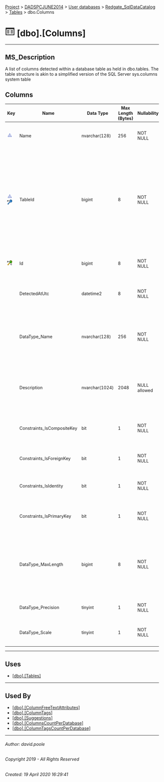 #### 

[Project](../../../../index.md) > [DADSPCJUNE2014](../../../index.md) > [User databases](../../index.md) > [Redgate_SqlDataCatalog](../index.md) > [Tables](Tables.md) > dbo.Columns

# ![Tables](../../../../Images/Table32.png) [dbo].[Columns]

---

## <a name="#description"></a>MS_Description

A list of columns detected within a database table as held in dbo.tables. The table structure is akin to a simplified version of the SQL Server sys.columns system table

## <a name="#columns"></a>Columns

| Key | Name | Data Type | Max Length (Bytes) | Nullability | Default | Description |
|---|---|---|---|---|---|---|
| [![Indexes IX_Columns_TableId_Name](../../../../Images/Index.png)](#indexes) | Name | nvarchar(128) | 256 | NOT NULL |  | _The name of the column as it appears in the table within the database_ |
| [![Indexes IX_Columns_TableId_Name](../../../../Images/Index.png)](#indexes)[![Foreign Keys FK_Columns_Tables_TableId: [dbo].[Tables].TableId](../../../../Images/fk.png)](#foreignkeys) | TableId | bigint | 8 | NOT NULL |  | _Join to Id column in the dbo.Tables table.  Tables are database objects that contain all the data in a database.In tables, data is logically organized in a row - and - column format similar to a spreadsheet.  These are grouped into schemas as listed in the dbo.Schemas table_ |
| [![Cluster Primary Key PK_Columns: Id](../../../../Images/pkcluster.png)](#indexes) | Id | bigint | 8 | NOT NULL | (CONVERT([bigint],(0))) | _The clustered primary key that uniquely identifies the dbo.Columns record._ |
|  | DetectedAtUtc | datetime2 | 8 | NOT NULL |  | _The timestamp for when a scan activity identified the information to generate the record_ |
|  | DataType_Name | nvarchar(128) | 256 | NOT NULL |  | _The data type name is the SQL data type used when designing the tables.  These can be SQL Standard types, SQL Server proprietary types or custom types._ |
|  | Description | nvarchar(1024) | 2048 | NULL allowed |  | _The column description as harvested from the MS_DESCRIPTION extended property attached to the column in the original database._ |
|  | Constraints_IsCompositeKey | bit | 1 | NOT NULL | ((0)) | _Flag to indicate whether the column within the table participates in a composite key._ |
|  | Constraints_IsForeignKey | bit | 1 | NOT NULL | ((0)) | _Flag to indicate whether or not the column within the table participates in a foreign key_ |
|  | Constraints_IsIdentity | bit | 1 | NOT NULL | ((0)) | _Flat to indicate whether or not the column is an IDENTITY property._ |
|  | Constraints_IsPrimaryKey | bit | 1 | NOT NULL | ((0)) | _Flag to indicate whether or not the column participates in a primary key constraint._ |
|  | DataType_MaxLength | bigint | 8 | NOT NULL |  | _The storage length for the column within the database.  For example the "Description" column within this table shows as 2048  even though the data type is NVARCHAR(1024)_ |
|  | DataType_Precision | tinyint | 1 | NOT NULL | ((0)) | _For numeric types this will be the number of digits used._ |
|  | DataType_Scale | tinyint | 1 | NOT NULL | ((0)) | _For numeric types this will be the number of digits to the right of the decimal point._ |


---

## <a name="#uses"></a>Uses

* [[dbo].[Tables]](Tables_0000.md)


---

## <a name="#usedby"></a>Used By

* [[dbo].[ColumnFreeTextAttributes]](ColumnFreeTextAttributes.md)
* [[dbo].[ColumnTags]](ColumnTags.md)
* [[dbo].[Suggestions]](Suggestions.md)
* [[dbo].[ColumnsCountPerDatabase]](../Views/ColumnsCountPerDatabase.md)
* [[dbo].[ColumnTagsCountPerDatabase]](../Views/ColumnTagsCountPerDatabase.md)


---

###### Author:  david.poole

###### Copyright 2019 - All Rights Reserved

###### Created: 19 April 2020 16:29:41

